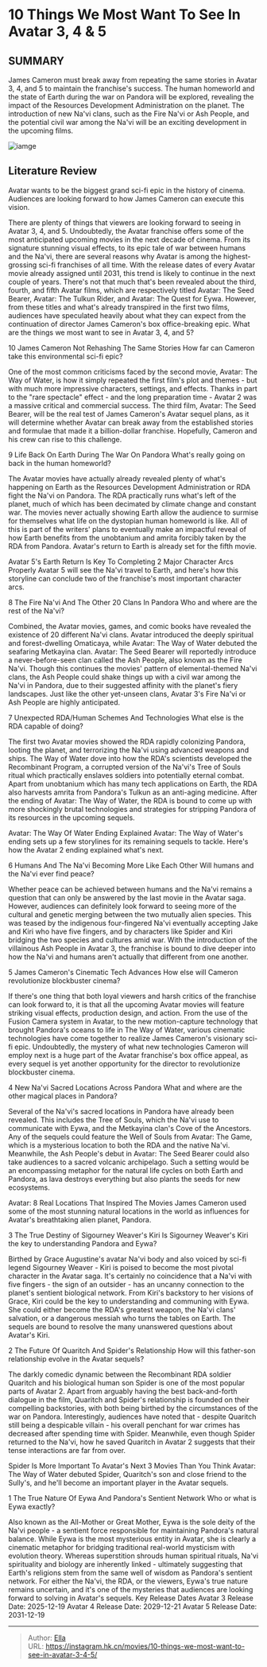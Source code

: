 # 10 Things We Most Want To See In Avatar 3, 4 &amp; 5


## SUMMARY 


 James Cameron must break away from repeating the same stories in Avatar 3, 4, and 5 to maintain the franchise&#39;s success. 
 The human homeworld and the state of Earth during the war on Pandora will be explored, revealing the impact of the Resources Development Administration on the planet. 
 The introduction of new Na&#39;vi clans, such as the Fire Na&#39;vi or Ash People, and the potential civil war among the Na&#39;vi will be an exciting development in the upcoming films. 

![iamge](https://static1.srcdn.com/wordpress/wp-content/uploads/2024/01/avatar-3-4-5-sequels-story-characters-wishlist.jpg)

## Literature Review

Avatar wants to be the biggest grand sci-fi epic in the history of cinema. Audiences are looking forward to how James Cameron can execute this vision.




There are plenty of things that viewers are looking forward to seeing in Avatar 3, 4, and 5. Undoubtedly, the Avatar franchise offers some of the most anticipated upcoming movies in the next decade of cinema. From its signature stunning visual effects, to its epic tale of war between humans and the Na&#39;vi, there are several reasons why Avatar is among the highest-grossing sci-fi franchises of all time.
With the release dates of every Avatar movie already assigned until 2031, this trend is likely to continue in the next couple of years. There&#39;s not that much that&#39;s been revealed about the third, fourth, and fifth Avatar films, which are respectively titled Avatar: The Seed Bearer, Avatar: The Tulkun Rider, and Avatar: The Quest for Eywa. However, from these titles and what&#39;s already transpired in the first two films, audiences have speculated heavily about what they can expect from the continuation of director James Cameron&#39;s box office-breaking epic. What are the things we most want to see in Avatar 3, 4, and 5?









 








 10  James Cameron Not Rehashing The Same Stories 
How far can Cameron take this environmental sci-fi epic?
        

One of the most common criticisms faced by the second movie, Avatar: The Way of Water, is how it simply repeated the first film&#39;s plot and themes - but with much more impressive characters, settings, and effects. Thanks in part to the &#34;rare spectacle&#34; effect - and the long preparation time - Avatar 2 was a massive critical and commercial success. The third film, Avatar: The Seed Bearer, will be the real test of James Cameron&#39;s Avatar sequel plans, as it will determine whether Avatar can break away from the established stories and formulae that made it a billion-dollar franchise. Hopefully, Cameron and his crew can rise to this challenge.





 9  Life Back On Earth During The War On Pandora 
What&#39;s really going on back in the human homeworld?
        

The Avatar movies have actually already revealed plenty of what&#39;s happening on Earth as the Resources Development Administration or RDA fight the Na&#39;vi on Pandora. The RDA practically runs what&#39;s left of the planet, much of which has been decimated by climate change and constant war. The movies never actually showing Earth allow the audience to surmise for themselves what life on the dystopian human homeworld is like. All of this is part of the writers&#39; plans to eventually make an impactful reveal of how Earth benefits from the unobtanium and amrita forcibly taken by the RDA from Pandora. Avatar&#39;s return to Earth is already set for the fifth movie.
            
 
 Avatar 5&#39;s Earth Return Is Key To Completing 2 Major Character Arcs Properly 
Avatar 5 will see the Na&#39;vi travel to Earth, and here&#39;s how this storyline can conclude two of the franchise&#39;s most important character arcs.








 8  The Fire Na&#39;vi And The Other 20 Clans In Pandora 
Who and where are the rest of the Na&#39;vi?
        

Combined, the Avatar movies, games, and comic books have revealed the existence of 20 different Na&#39;vi clans. Avatar introduced the deeply spiritual and forest-dwelling Omaticaya, while Avatar: The Way of Water debuted the seafaring Metkayina clan. Avatar: The Seed Bearer will reportedly introduce a never-before-seen clan called the Ash People, also known as the Fire Na&#39;vi. Though this continues the movies&#39; pattern of elemental-themed Na&#39;vi clans, the Ash People could shake things up with a civil war among the Na&#39;vi in Pandora, due to their suggested affinity with the planet&#39;s fiery landscapes. Just like the other yet-unseen clans, Avatar 3&#39;s Fire Na&#39;vi or Ash People are highly anticipated.





 7  Unexpected RDA/Human Schemes And Technologies 
What else is the RDA capable of doing?


 







The first two Avatar movies showed the RDA rapidly colonizing Pandora, looting the planet, and terrorizing the Na&#39;vi using advanced weapons and ships. The Way of Water dove into how the RDA&#39;s scientists developed the Recombinant Program, a corrupted version of the Na&#39;vi&#39;s Tree of Souls ritual which practically enslaves soldiers into potentially eternal combat. Apart from unobtanium which has many tech applications on Earth, the RDA also harvests amrita from Pandora&#39;s Tulkun as an anti-aging medicine. After the ending of Avatar: The Way of Water, the RDA is bound to come up with more shockingly brutal technologies and strategies for stripping Pandora of its resources in the upcoming sequels.
            
 
 Avatar: The Way Of Water Ending Explained 
Avatar: The Way of Water&#39;s ending sets up a few storylines for its remaining sequels to tackle. Here&#39;s how the Avatar 2 ending explained what&#39;s next.








 6  Humans And The Na&#39;vi Becoming More Like Each Other 
Will humans and the Na&#39;vi ever find peace?
        

Whether peace can be achieved between humans and the Na&#39;vi remains a question that can only be answered by the last movie in the Avatar saga. However, audiences can definitely look forward to seeing more of the cultural and genetic merging between the two mutually alien species. This was teased by the indigenous four-fingered Na&#39;vi eventually accepting Jake and Kiri who have five fingers, and by characters like Spider and Kiri bridging the two species and cultures amid war. With the introduction of the villainous Ash People in Avatar 3, the franchise is bound to dive deeper into how the Na&#39;vi and humans aren&#39;t actually that different from one another.





 5  James Cameron&#39;s Cinematic Tech Advances 
How else will Cameron revolutionize blockbuster cinema?
        

If there&#39;s one thing that both loyal viewers and harsh critics of the franchise can look forward to, it is that all the upcoming Avatar movies will feature striking visual effects, production design, and action. From the use of the Fusion Camera system in Avatar, to the new motion-capture technology that brought Pandora&#39;s oceans to life in The Way of Water, various cinematic technologies have come together to realize James Cameron&#39;s visionary sci-fi epic. Undoubtedly, the mystery of what new technologies Cameron will employ next is a huge part of the Avatar franchise&#39;s box office appeal, as every sequel is yet another opportunity for the director to revolutionize blockbuster cinema.





 4  New Na&#39;vi Sacred Locations Across Pandora 
What and where are the other magical places in Pandora?


 







Several of the Na&#39;vi&#39;s sacred locations in Pandora have already been revealed. This includes the Tree of Souls, which the Na&#39;vi use to communicate with Eywa, and the Metkayina clan&#39;s Cove of the Ancestors. Any of the sequels could feature the Well of Souls from Avatar: The Game, which is a mysterious location to both the RDA and the native Na&#39;vi. Meanwhile, the Ash People&#39;s debut in Avatar: The Seed Bearer could also take audiences to a sacred volcanic archipelago. Such a setting would be an encompassing metaphor for the natural life cycles on both Earth and Pandora, as lava destroys everything but also plants the seeds for new ecosystems.
            
 
 Avatar: 8 Real Locations That Inspired The Movies 
James Cameron used some of the most stunning natural locations in the world as influences for Avatar&#39;s breathtaking alien planet, Pandora.








 3  The True Destiny of Sigourney Weaver&#39;s Kiri 
Is Sigourney Weaver&#39;s Kiri the key to understanding Pandora and Eywa?


 







Birthed by Grace Augustine&#39;s avatar Na&#39;vi body and also voiced by sci-fi legend Sigourney Weaver - Kiri is poised to become the most pivotal character in the Avatar saga. It&#39;s certainly no coincidence that a Na&#39;vi with five fingers - the sign of an outsider - has an uncanny connection to the planet&#39;s sentient biological network. From Kiri&#39;s backstory to her visions of Grace, Kiri could be the key to understanding and communing with Eywa. She could either become the RDA&#39;s greatest weapon, the Na&#39;vi clans&#39; salvation, or a dangerous messiah who turns the tables on Earth. The sequels are bound to resolve the many unanswered questions about Avatar&#39;s Kiri.





 2  The Future Of Quaritch And Spider&#39;s Relationship 
How will this father-son relationship evolve in the Avatar sequels?
        

The darkly comedic dynamic between the Recombinant RDA soldier Quaritch and his biological human son Spider is one of the most popular parts of Avatar 2. Apart from arguably having the best back-and-forth dialogue in the film, Quaritch and Spider&#39;s relationship is founded on their compelling backstories, with both being birthed by the circumstances of the war on Pandora. Interestingly, audiences have noted that - despite Quaritch still being a despicable villain - his overall penchant for war crimes has decreased after spending time with Spider. Meanwhile, even though Spider returned to the Na&#39;vi, how he saved Quaritch in Avatar 2 suggests that their tense interactions are far from over.
            
 
 Spider Is More Important To Avatar&#39;s Next 3 Movies Than You Think 
Avatar: The Way of Water debuted Spider, Quaritch&#39;s son and close friend to the Sully&#39;s, and he&#39;ll become an important player in the Avatar sequels.








 1  The True Nature Of Eywa And Pandora&#39;s Sentient Network 
Who or what is Eywa exactly?
        

Also known as the All-Mother or Great Mother, Eywa is the sole deity of the Na&#39;vi people - a sentient force responsible for maintaining Pandora&#39;s natural balance. While Eywa is the most mysterious entity in Avatar, she is clearly a cinematic metaphor for bridging traditional real-world mysticism with evolution theory. Whereas superstition shrouds human spiritual rituals, Na&#39;vi spirituality and biology are inherently linked - ultimately suggesting that Earth&#39;s religions stem from the same well of wisdom as Pandora&#39;s sentient network. For either the Na&#39;vi, the RDA, or the viewers, Eywa&#39;s true nature remains uncertain, and it&#39;s one of the mysteries that audiences are looking forward to solving in Avatar&#39;s sequels.
   Key Release Dates             Avatar 3 Release Date: 2025-12-19                  Avatar 4 Release Date: 2029-12-21                  Avatar 5 Release Date: 2031-12-19      

---

> Author: [Ella](https://instagram.hk.cn/)  
> URL: https://instagram.hk.cn/movies/10-things-we-most-want-to-see-in-avatar-3-4-5/  

